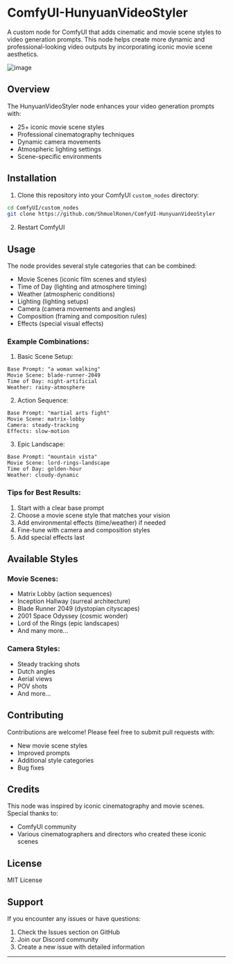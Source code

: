 # ComfyUI-HunyuanVideoStyler

A custom node for ComfyUI that adds cinematic and movie scene styles to video generation prompts. This node helps create more dynamic and professional-looking video outputs by incorporating iconic movie scene aesthetics.

![image](https://github.com/user-attachments/assets/65d24b7b-d18d-43b1-bafd-6b116ae4f0b0)


## Overview
The HunyuanVideoStyler node enhances your video generation prompts with:
- 25+ iconic movie scene styles
- Professional cinematography techniques
- Dynamic camera movements
- Atmospheric lighting settings
- Scene-specific environments

## Installation

1. Clone this repository into your ComfyUI `custom_nodes` directory:
```bash
cd ComfyUI/custom_nodes
git clone https://github.com/ShmuelRonen/ComfyUI-HunyuanVideoStyler
```

2. Restart ComfyUI

## Usage

The node provides several style categories that can be combined:
- Movie Scenes (iconic film scenes and styles)
- Time of Day (lighting and atmosphere timing)
- Weather (atmospheric conditions)
- Lighting (lighting setups)
- Camera (camera movements and angles)
- Composition (framing and composition rules)
- Effects (special visual effects)

### Example Combinations:

1. Basic Scene Setup:
```
Base Prompt: "a woman walking"
Movie Scene: blade-runner-2049
Time of Day: night-artificial
Weather: rainy-atmosphere
```

2. Action Sequence:
```
Base Prompt: "martial arts fight"
Movie Scene: matrix-lobby
Camera: steady-tracking
Effects: slow-motion
```

3. Epic Landscape:
```
Base Prompt: "mountain vista"
Movie Scene: lord-rings-landscape
Time of Day: golden-hour
Weather: cloudy-dynamic
```

### Tips for Best Results:

1. Start with a clear base prompt
2. Choose a movie scene style that matches your vision
3. Add environmental effects (time/weather) if needed
4. Fine-tune with camera and composition styles
5. Add special effects last

## Available Styles

### Movie Scenes:
- Matrix Lobby (action sequences)
- Inception Hallway (surreal architecture)
- Blade Runner 2049 (dystopian cityscapes)
- 2001 Space Odyssey (cosmic wonder)
- Lord of the Rings (epic landscapes)
- And many more...

### Camera Styles:
- Steady tracking shots
- Dutch angles
- Aerial views
- POV shots
- And more...

## Contributing

Contributions are welcome! Please feel free to submit pull requests with:
- New movie scene styles
- Improved prompts
- Additional style categories
- Bug fixes

## Credits

This node was inspired by iconic cinematography and movie scenes. Special thanks to:
- ComfyUI community
- Various cinematographers and directors who created these iconic scenes

## License

MIT License

## Support

If you encounter any issues or have questions:
1. Check the Issues section on GitHub
2. Join our Discord community
3. Create a new issue with detailed information

---

